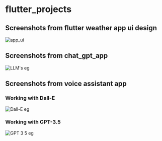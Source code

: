 # flutter_projects

## Screenshots from flutter weather app ui design
![app_ui](https://github.com/ManasviAtGitHub/flutter_ui_weather_app/assets/17096893/98f63974-e5c6-47a3-9e11-e937e7c4e5bf)


## Screenshots from chat_gpt_app

![LLM's eg](https://github.com/ManasviAtGitHub/flutter_projects/assets/17096893/a58f8a26-e6fc-411b-9c56-10a23aa2994c)


## Screenshots from voice assistant app
### Working with Dall-E
![Dall-E eg](https://github.com/ManasviAtGitHub/flutter_projects/assets/17096893/d41e9943-01ea-431e-a1ad-ab918ccdcfcc)

### Working with GPT-3.5

![GPT 3 5 eg](https://github.com/ManasviAtGitHub/flutter_projects/assets/17096893/1500f085-2a0e-4c44-ac91-e4aa5bb538a5)
